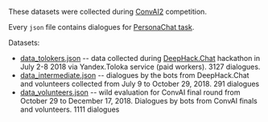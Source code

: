 These datasets were collected during [ConvAI2](http://convai.io/) competition.

Every `json` file contains dialogues for [PersonaChat task](http://convai.io/#personachat-convai2-dataset).

Datasets:

* [data_tolokers.json](data_tolokers.json) -- data collected during [DeepHack.Chat](http://deephack.me/chat) hackathon in July 2-8 2018 via Yandex.Toloka service (paid workers). 3127 dialogues.
* [data_intermediate.json](data_intermediate.json) -- dialogues by the bots from DeepHack.Chat and volunteers collected from July 9 to October 29, 2018. 291 dialogues
* [data_volunteers.json](data_volunteers.json) -- wild evaluation for ConvAI final round from October 29 to December 17, 2018. Dialogues by bots from ConvAI finals and volunteers. 1111 dialogues
